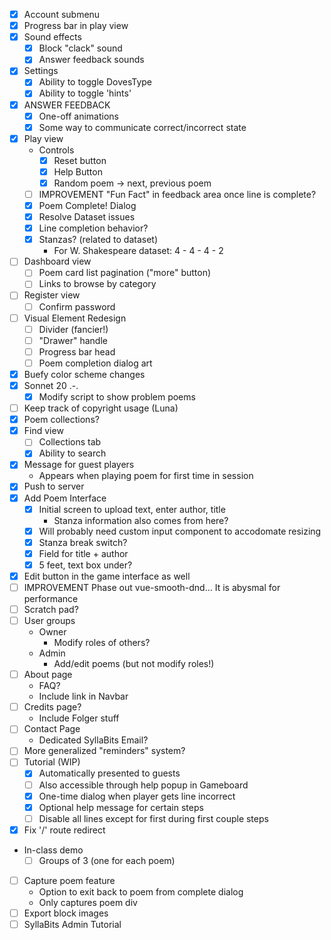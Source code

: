 - [x] Account submenu
- [x] Progress bar in play view
- [x] Sound effects
    - [x] Block "clack" sound
    - [x] Answer feedback sounds
- [x] Settings
    - [x] Ability to toggle DovesType
    - [x] Ability to toggle 'hints'
- [x] ANSWER FEEDBACK
    - [x] One-off animations
    - [x] Some way to communicate correct/incorrect state
- [x] Play view
    - Controls
        - [x] Reset button
        - [x] Help Button
        - [x] Random poem -> next, previous poem
    - [ ] IMPROVEMENT "Fun Fact" in feedback area once line is complete?
    - [x] Poem Complete! Dialog
    - [x] Resolve Dataset issues
    - [x] Line completion behavior?
    - [x] Stanzas? (related to dataset)
        - For W. Shakespeare dataset: 4 - 4 - 4 - 2
- [ ] Dashboard view
    - [ ] Poem card list pagination ("more" button)
    - [ ] Links to browse by category
- [ ] Register view
    - [ ] Confirm password
- [ ] Visual Element Redesign
    - [ ] Divider (fancier!)
    - [ ] "Drawer" handle
    - [ ] Progress bar head
    - [ ] Poem completion dialog art
- [x] Buefy color scheme changes
- [x] Sonnet 20 .-.
    - [x] Modify script to show problem poems
- [ ] Keep track of copyright usage (Luna)
- [x] Poem collections?
- [x] Find view
    - [ ] Collections tab
    - [x] Ability to search
- [x] Message for guest players
    - Appears when playing poem for first time in session
- [x] Push to server
- [x] Add Poem Interface
    - [x] Initial screen to upload text, enter author, title
        - Stanza information also comes from here?
    - [x] Will probably need custom input component to accodomate resizing
    - [x] Stanza break switch?
    - [x] Field for title + author
    - [x] 5 feet, text box under?
- [x] Edit button in the game interface as well
- [ ] IMPROVEMENT Phase out vue-smooth-dnd... It is abysmal for performance 
- [ ] Scratch pad?
- [ ] User groups
    - Owner
        - Modify roles of others?
    - Admin
        - Add/edit poems (but not modify roles!)
- [ ] About page
    - FAQ?
    - Include link in Navbar
- [ ] Credits page?
    - Include Folger stuff
- [ ] Contact Page
    - Dedicated SyllaBits Email?
- [ ] More generalized "reminders" system?
- [ ] Tutorial (WIP)
    - [x] Automatically presented to guests
    - [ ] Also accessible through help popup in Gameboard
    - [x] One-time dialog when player gets line incorrect
    - [x] Optional help message for certain steps
    - [ ] Disable all lines except for first during first couple steps
- [x] Fix '/' route redirect
- In-class demo
    - [ ] Groups of 3 (one for each poem)
- [ ] Capture poem feature
    - Option to exit back to poem from complete dialog
    - Only captures poem div
- [ ] Export block images
- [ ] SyllaBits Admin Tutorial